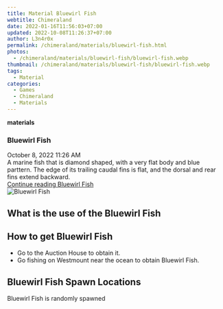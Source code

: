 ```yaml
---
title: Material Bluewirl Fish
webtitle: Chimeraland
date: 2022-01-16T11:56:03+07:00
updated: 2022-10-08T11:26:37+07:00
author: L3n4r0x
permalink: /chimeraland/materials/bluewirl-fish.html
photos:
  - /chimeraland/materials/bluewirl-fish/bluewirl-fish.webp
thumbnail: /chimeraland/materials/bluewirl-fish/bluewirl-fish.webp
tags:
  - Material
categories:
  - Games
  - Chimeraland
  - Materials
---
```


<section id="bootstrap-wrapper">
  <link
    rel="stylesheet"
    href="https://cdn.statically.io/gh/dimaslanjaka/Web-Manajemen/40ac3225/css/bootstrap-4.5-wrapper.css"
  />
  <div
    class="row g-0 border rounded overflow-hidden flex-md-row mb-4 shadow-sm position-relative"
  >
    <div class="col p-4 d-flex flex-column position-static">
      <strong class="d-inline-block mb-2 text-success">materials</strong>
      <h3 class="mb-0">Bluewirl Fish</h3>
      <div class="mb-1 text-muted">October 8, 2022 11:26 AM</div>
      <div class="mb-2 border p-1">
        A marine fish that is diamond shaped, with a very flat body and blue
        parttern. The edge of its trailing caudal fins is flat, and the dorsal
        and rear fins extend backward.
      </div>
      <a
        href="/chimeraland/materials/bluewirl-fish.html"
        class="stretched-link d-none"
        >Continue reading Bluewirl Fish</a
      >
    </div>
    <div class="col-auto d-none d-lg-block">
      <img
        src="/chimeraland/materials/bluewirl-fish/bluewirl-fish.webp"
        alt="Bluewirl Fish"
      />
    </div>
  </div>
  <div class="row">
    <div class="col-lg-6 col-12 mb-2">
      <div class="card">
        <div class="card-body">
          <h2 class="card-title">What is the use of the Bluewirl Fish</h2>
          <div class="card-text"><ul></ul></div>
        </div>
      </div>
    </div>
    <div class="col-lg-6 col-12 mb-2">
      <div class="card">
        <div class="card-body">
          <h2 class="card-title">How to get Bluewirl Fish</h2>
          <div class="card-text">
            <ul>
              <li>Go to the Auction House to obtain it.</li>
              <li>
                Go fishing on Westmount near the ocean to obtain Bluewirl Fish.
              </li>
            </ul>
          </div>
        </div>
      </div>
    </div>
    <div class="col-12 mb-2">
      <h2>Bluewirl Fish Spawn Locations</h2>
      <p>Bluewirl Fish is randomly spawned</p>
    </div>
  </div>
</section>